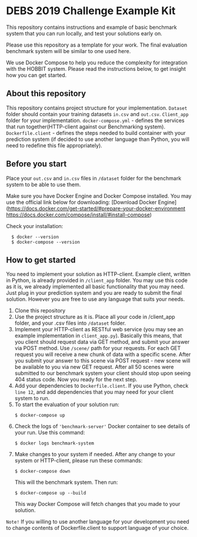 # DEBS 2019 Challenge Example Kit

This repository contains instructions and example of basic benchmark system that you can run locally, and test your solutions early on.

Please use this repository as a template for your work. The final evaluation benchmark system will be similar to one used here.

We use Docker Compose to help you reduce the complexity for integration with the HOBBIT system.
Please read the instructions below, to get insight how you can get started.

## About this repository

This repository contains project structure for your implementation.
`Dataset` folder should contain your training datasets `in.csv` and `out.csv`.
`Client_app` folder for your implementation.
`docker-compose.yml` - defines the services that run together(HTTP-client against our Benchmarking system).
`Dockerfile.client` - defines the steps needed to build container with your prediction system (if decided to use another language than Python, you will need to redefine this file appropriately).


## Before you start

Place your `out.csv` and `in.csv` files in `/dataset` folder for the benchmark system to be able to use them.

Make sure you have Docker Engine and Docker Compose installed.
You may use the official link below for downloading:
[Download Docker Engine](https://docs.docker.com/get-started/#prepare-your-docker-environment
https://docs.docker.com/compose/install/#install-compose)

Check your installation:
```
  $ docker --version
  $ docker-compose --version
```

## How to get started

You need to implement your solution as HTTP-client. Example client, written in Python, is already provided in `/client_app` folder.
You may use this code as it is, we already implemented all basic functionality that you may need. Just plug in your prediction system and you are ready to submit the final solution.
However you are free to use any language that suits your needs.

1. Clone this repository
2. Use the project structure as it is. Place all your code in /client_app folder, and your .csv files into `/dataset` folder.
3. Implement your HTTP-client as RESTful web service (you may see an example implementation in `client_app.py`).
    Basically this means, that you client should request data via GET method, and submit your answer via POST method.
    Use `/scene/` path for your requests.
    For each GET request you will receive a new chunk of data with a specific scene.
    After you submit your answer to this scene via POST request - new scene will be available to you via new GET request.
    After all 50 scenes were submitted to our benchmark system your client should stop upon seeing 404 status code. Now you ready for the next step.
4. Add your dependencies to `Dockerfile.client`. If you use Python, check `line 12`, and add dependencies that you may need for your client system to run.
5. To start the evaluation of your solution run:
    ```
    $ docker-compose up
    ```
6. Check the logs of `'benchmark-server'` Docker container to see details of your run.
    Use this command:
      ```
      $ docker logs benchmark-system
      ```
7. Make changes to your system if needed. After any change to your system or HTTP-client, please run these commands:
      ```
      $ docker-compose down
      ```
    This will the benchmark system. Then run:
      ```
      $ docker-compose up --build
      ```
    This way Docker Compose will fetch changes that you made to your solution.

`Note!` If you willing to use another language for your development you need to change contents of Dockerfile.client to support language of your choice.
